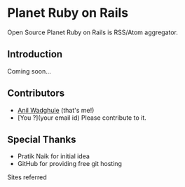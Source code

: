 Planet Ruby on Rails
=================================

Open Source Planet Ruby on Rails is RSS/Atom aggregator.

Introduction
------------
Coming soon...


Contributors
------------

* [Anil Wadghule](http://github.com/anildigital) (that's me!)
* [You ?](your email id) Please contribute to it.


Special Thanks
--------------

* Pratik Naik for initial idea 
* GitHub for providing free git hosting

Sites referred

[1]: http://planetrubyonrails.com
[2]: http://planetrubyonrails.org (Non existant now.)
